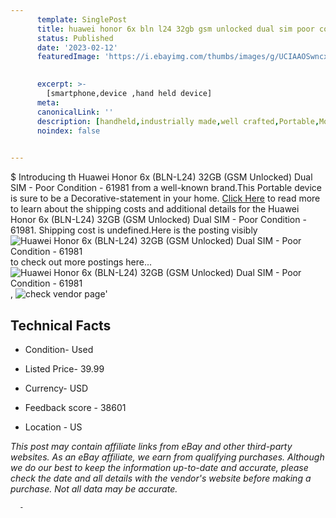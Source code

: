 ```yaml
---
      template: SinglePost
      title: huawei honor 6x bln l24 32gb gsm unlocked dual sim poor condition 61981
      status: Published
      date: '2023-02-12'
      featuredImage: 'https://i.ebayimg.com/thumbs/images/g/UCIAAOSwncxjdUlH/s-l225.jpg'
       

      excerpt: >-
        [smartphone,device ,hand held device]
      meta:
      canonicalLink: ''
      description: [handheld,industrially made,well crafted,Portable,Mobile,Compact,Convenient,Lightweight,Maneuverable,Man-portable,Miniature,Carriable,Hand-held,Light,Holdable,Transportable,Mobile device,Pocket-sized,On-the-go,Wireless,Cordless,Compact size,Convenient size, smartphone,device ,hand held device]
      noindex: false
      

---
```

$
      Introducing th Huawei Honor 6x (BLN-L24) 32GB (GSM Unlocked) Dual SIM - Poor Condition - 61981 from a well-known brand.This Portable device  is sure to be a Decorative-statement in your home. [Click Here](https://www.ebay.com/itm/144813517912?hash=item21b78eec58%3Ag%3AUCIAAOSwncxjdUlH&mkevt=1&mkcid=1&mkrid=711-53200-19255-0&campid=%253CePNCampaignId%253E&customid=%253CreferenceId%253E&toolid=10049) to read more to learn about the shipping costs and additional details for the Huawei Honor 6x (BLN-L24) 32GB (GSM Unlocked) Dual SIM - Poor Condition - 61981. Shipping cost is undefined.Here is the posting visibly ![Huawei Honor 6x (BLN-L24) 32GB (GSM Unlocked) Dual SIM - Poor Condition - 61981](https://i.ebayimg.com/thumbs/images/g/UCIAAOSwncxjdUlH/s-l225.jpg) to check out more postings here... ![Huawei Honor 6x (BLN-L24) 32GB (GSM Unlocked) Dual SIM - Poor Condition - 61981](https://i.ebayimg.com/images/g/UCIAAOSwncxjdUlH/s-l1600.jpg), ![check vendor page](https://origin-galleryplus.ebayimg.com/ws/web/144813517912_2_0_1/225x225.jpg,https://origin-galleryplus.ebayimg.com/ws/web/144813517912_3_0_1/225x225.jpg,https://origin-galleryplus.ebayimg.com/ws/web/144813517912_4_0_1/225x225.jpg,https://origin-galleryplus.ebayimg.com/ws/web/144813517912_5_0_1/225x225.jpg,https://origin-galleryplus.ebayimg.com/ws/web/144813517912_6_0_1/225x225.jpg,https://origin-galleryplus.ebayimg.com/ws/web/144813517912_7_0_1/225x225.jpg)'

      

 ## Technical Facts 



     
      

 - Condition- Used 


      

 - Listed Price- 39.99 


      

 - Currency- USD 


      

 - Feedback score - 38601 


      

 - Location - US 


      
      

 *_This post may contain affiliate links from eBay and other third-party websites. As an eBay affiliate, we earn from qualifying purchases. Although we do our best to keep the information up-to-date and accurate, please check the date and all details with the vendor's website before making a purchase. Not all data may be accurate._*




      -
